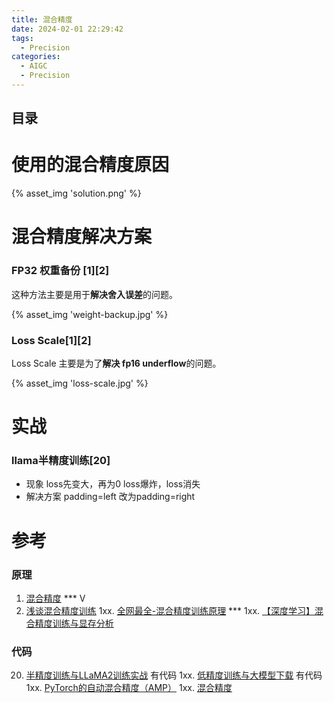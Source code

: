 ```yaml
---
title: 混合精度 
date: 2024-02-01 22:29:42
tags:
  - Precision
categories:
  - AIGC
  - Precision
---
```


<p></p>
<!-- more -->

## 目录
<!-- toc -->

# 使用的混合精度原因
{%  asset_img  'solution.png'  %}

# 混合精度解决方案
### FP32 权重备份 [1][2]

这种方法主要是用于**解决舍入误差**的问题。

{% asset_img 'weight-backup.jpg' %} 

### Loss Scale[1][2]

Loss Scale 主要是为了**解决 fp16 underflow**的问题。

{% asset_img 'loss-scale.jpg' %} 


# 实战
###  llama半精度训练[20]
+ 现象
  loss先变大，再为0
  loss爆炸，loss消失
+ 解决方案
  padding=left
  改为padding=right

# 参考
### 原理
1. [混合精度](https://www.bilibili.com/video/BV1R94y1g78L?p=6)  *** V
2. [浅谈混合精度训练](https://zhuanlan.zhihu.com/p/103685761)
1xx. [全网最全-混合精度训练原理](https://zhuanlan.zhihu.com/p/441591808)  *** 
1xx. [【深度学习】混合精度训练与显存分析](https://zhuanlan.zhihu.com/p/608634079)

### 代码
20. [半精度训练与LLaMA2训练实战](https://www.bilibili.com/video/BV1CB4y1R78v/) 有代码
1xx. [低精度训练与大模型下载](https://www.bilibili.com/video/BV1y34y1M7t1/) 有代码
1xx. [PyTorch的自动混合精度（AMP）](https://zhuanlan.zhihu.com/p/165152789) 
1xx. [混合精度](https://tensorflow.google.cn/guide/mixed_precision?hl=zh-cn)
